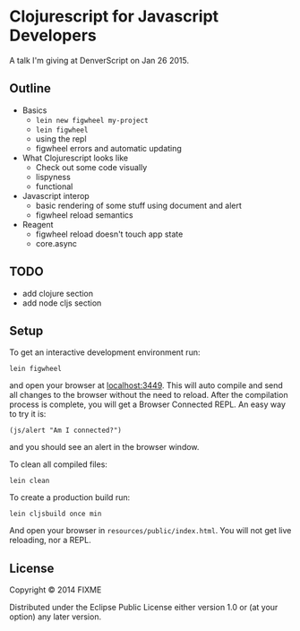 # Clojurescript for Javascript Developers

A talk I'm giving at DenverScript on Jan 26 2015.

## Outline

- Basics
    - `lein new figwheel my-project`
    - `lein figwheel`
    - using the repl
    - figwheel errors and automatic updating
- What Clojurescript looks like
    - Check out some code visually
    - lispyness
    - functional
- Javascript interop
    - basic rendering of some stuff using document and alert
    - figwheel reload semantics
- Reagent
    - figwheel reload doesn't touch app state
    - core.async

## TODO

- add clojure section
- add node cljs section

## Setup

To get an interactive development environment run:

    lein figwheel

and open your browser at [localhost:3449](http://localhost:3449/).
This will auto compile and send all changes to the browser without the
need to reload. After the compilation process is complete, you will
get a Browser Connected REPL. An easy way to try it is:

    (js/alert "Am I connected?")

and you should see an alert in the browser window.

To clean all compiled files:

    lein clean

To create a production build run:

    lein cljsbuild once min

And open your browser in `resources/public/index.html`. You will not
get live reloading, nor a REPL.

## License

Copyright © 2014 FIXME

Distributed under the Eclipse Public License either version 1.0 or (at your option) any later version.

